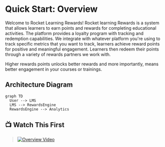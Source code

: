# Quick Start: Overview

Welcome to Rocket Learning Rewards! Rocket learning Rewards is a system that allows learners to earn points and rewards for completing educational activities. The platform provides a loyalty program with tracking and redemption capabilities. We integrate with whatever platform you're using to track specific metrics that you want to track, learners achieve reward points for positive and meaningful engagement. Learners then redeem their points through a variety of rewards partners we work with. 

Higher rewards points unlocks better rewards and more importantly, means better engagement in your courses or trainings.  

## Architecture Diagram
```mermaid
graph TD
  User --> LMS
  LMS --> RewardsEngine
  RewardsEngine --> Analytics
```

## 📺 Watch This First
> [![Overview Video](https://img.youtube.com/vi/OVERVIEW_ID/0.jpg)](https://www.youtube.com/watch?v=OVERVIEW_ID)
